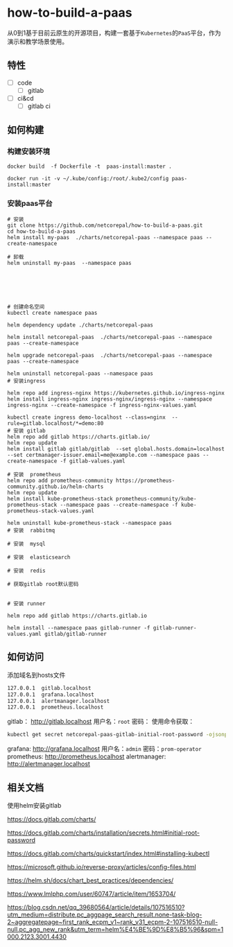 # how-to-build-a-paas

从0到1基于目前云原生的开源项目，构建一套基于`Kubernetes`的`PaaS`平台，作为演示和教学场景使用。

## 特性

+ [ ] code
  + [ ] gitlab
+ [ ] ci&cd
  + [ ] gitlab ci

## 如何构建

### 构建安装环境

```shell
docker build  -f Dockerfile -t  paas-install:master .

docker run -it -v ~/.kube/config:/root/.kube2/config paas-install:master
```

### 安装paas平台

```shell
# 安装
git clone https://github.com/netcorepal/how-to-build-a-paas.git
cd how-to-build-a-paas
helm install my-paas  ./charts/netcorepal-paas --namespace paas --create-namespace

# 卸载
helm uninstall my-paas  --namespace paas






# 创建命名空间
kubectl create namespace paas

helm dependency update ./charts/netcorepal-paas

helm install netcorepal-paas  ./charts/netcorepal-paas --namespace paas --create-namespace

helm upgrade netcorepal-paas  ./charts/netcorepal-paas --namespace paas --create-namespace

helm uninstall netcorepal-paas --namespace paas
# 安装ingress

helm repo add ingress-nginx https://kubernetes.github.io/ingress-nginx
helm install ingress-nginx ingress-nginx/ingress-nginx --namespace ingress-nginx --create-namespace -f ingress-nginx-values.yaml

kubectl create ingress demo-localhost --class=nginx  --rule=gitlab.localhost/*=demo:80
# 安装 gitlab
helm repo add gitlab https://charts.gitlab.io/
helm repo update
helm install gitlab gitlab/gitlab  --set global.hosts.domain=localhost  --set certmanager-issuer.email=me@example.com --namespace paas --create-namespace -f gitlab-values.yaml

# 安装  prometheus
helm repo add prometheus-community https://prometheus-community.github.io/helm-charts
helm repo update
helm install kube-prometheus-stack prometheus-community/kube-prometheus-stack --namespace paas --create-namespace -f kube-prometheus-stack-values.yaml

helm uninstall kube-prometheus-stack --namespace paas
# 安装  rabbitmq

# 安装  mysql

# 安装  elasticsearch

# 安装  redis

# 获取gitlab root默认密码


# 安装 runner

helm repo add gitlab https://charts.gitlab.io

helm install --namespace paas gitlab-runner -f gitlab-runner-values.yaml gitlab/gitlab-runner

```

## 如何访问

添加域名到hosts文件

```txt
127.0.0.1  gitlab.localhost
127.0.0.1  grafana.localhost
127.0.0.1  alertmanager.localhost
127.0.0.1  prometheus.localhost
```

gitlab：  <http://gitlab.localhost>   用户名：`root`  密码： 使用命令获取：

```sh
kubectl get secret netcorepal-paas-gitlab-initial-root-password -ojsonpath='{.data.password}' | base64 --decode ; echo
```

grafana:   <http://grafana.localhost>  用户名：`admin`  密码：`prom-operator` 
prometheus: <http://prometheus.localhost>
alertmanager: <http://alertmanager.localhost>

## 相关文档

使用helm安装gitlab

<https://docs.gitlab.com/charts/>

<https://docs.gitlab.com/charts/installation/secrets.html#initial-root-password>

<https://docs.gitlab.com/charts/quickstart/index.html#installing-kubectl>

<https://microsoft.github.io/reverse-proxy/articles/config-files.html>

<https://helm.sh/docs/chart_best_practices/dependencies/>

<https://www.lmlphp.com/user/60747/article/item/1653704/>

<https://blog.csdn.net/qq_39680564/article/details/107516510?utm_medium=distribute.pc_aggpage_search_result.none-task-blog-2~aggregatepage~first_rank_ecpm_v1~rank_v31_ecpm-2-107516510-null-null.pc_agg_new_rank&utm_term=helm%E4%BE%9D%E8%B5%96&spm=1000.2123.3001.4430>